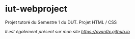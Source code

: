 # iut-webproject
 
Projet tutoré du Semestre 1 du DUT.
Projet HTML / CSS

*Il est également présent sur mon site https://avan0x.github.io*
